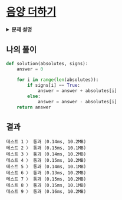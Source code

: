 # [음양 더하기](https://programmers.co.kr/learn/courses/30/lessons/76501?language=python3)

<details>
<summary><strong>문제 설명</strong></summary>
<div markdown="1">
어떤 정수들이 있습니다. 이 정수들의 절댓값을 차례대로 담은 정수 배열 absolutes와 이 정수들의 부호를 차례대로 담은 불리언 배열 signs가 매개변수로 주어집니다. 실제 정수들의 합을 구하여 return 하도록 solution 함수를 완성해주세요.
<br>
  <br>
<b>제한사항</b><br>
absolutes의 길이는 1 이상 1,000 이하입니다.<br>
absolutes의 모든 수는 각각 1 이상 1,000 이하입니다.<br>
signs의 길이는 absolutes의 길이와 같습니다.<br>
signs[i] 가 참이면 absolutes[i] 의 실제 정수가 양수임을, 그렇지 않으면 음수임을 의미합니다.<br>
<br>
<b>입출력 예</b><br>
absolutes	signs	result<br>
[4,7,12]	[true,false,true]	9<br>
[1,2,3]	[false,false,true]	0<br>
<br>
<b>입출력 예 설명</b><br>
입출력 예 #1<br>
signs가 [true,false,true] 이므로, 실제 수들의 값은 각각 4, -7, 12입니다.<br>
따라서 세 수의 합인 9를 return 해야 합니다.<br>
<br>
입출력 예 #2<br>
signs가 [false,false,true] 이므로, 실제 수들의 값은 각각 -1, -2, 3입니다.<br>
따라서 세 수의 합인 0을 return 해야 합니다.<br>
</div>
</details>


## 나의 풀이
```python
def solution(absolutes, signs):
    answer = 0
    
    for i in range(len(absolutes)):
        if signs[i] == True:
            answer = answer + absolutes[i]
        else:
            answer = answer - absolutes[i]
    return answer
```

## 결과
```
테스트 1 〉	통과 (0.14ms, 10.2MB)
테스트 2 〉	통과 (0.15ms, 10.1MB)
테스트 3 〉	통과 (0.14ms, 10.2MB)
테스트 4 〉	통과 (0.15ms, 10.2MB)
테스트 5 〉	통과 (0.14ms, 10.1MB)
테스트 6 〉	통과 (0.13ms, 10.2MB)
테스트 7 〉	통과 (0.15ms, 10.2MB)
테스트 8 〉	통과 (0.15ms, 10.1MB)
테스트 9 〉	통과 (0.16ms, 10.2MB)
```
